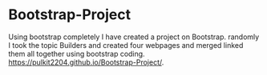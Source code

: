# Bootstrap-Project
Using bootstrap completely I have created a project on Bootstrap. randomly I took the topic Builders and created four webpages and merged linked them all together using bootstrap coding.
 https://pulkit2204.github.io/Bootstrap-Project/.
